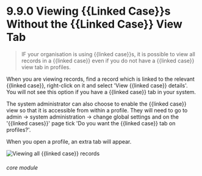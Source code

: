 # 9.9.0    Viewing {{Linked Case}}s Without the {{Linked Case}} View Tab

> IF your organisation is using {{linked case}}s, it is possible to view all records in a {{linked case}} even if you do not have a {{linked case}} view tab in profiles. 

When you are viewing records, find a record which is linked to the relevant {{linked case}}, right-click on it and select 'View {{linked case}} details'. You will not see this option if you have a {{linked case}} tab in your system. 

The system administrator can also choose to enable the {{linked case}} view so that it is accessible from within a profile. They will need to go to admin -> system administration -> change global settings and on the '{{linked cases}}' page tick 'Do you want the {{linked case}} tab on profiles?'. 

When you open a profile, an extra tab will appear. 

![Viewing all {{linked case}} records]({{imgpath}}100a.png)


###### core module

